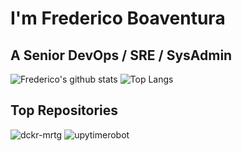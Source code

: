 # I'm Frederico Boaventura
## A Senior DevOps / SRE / SysAdmin

<!--
**fboaventura/fboaventura** is a ✨ _special_ ✨ repository because its `README.md` (this file) appears on your GitHub profile.

Here are some ideas to get you started:

- 🔭 I’m currently working on ...
- 🌱 I’m currently learning ...
- 👯 I’m looking to collaborate on ...
- 🤔 I’m looking for help with ...
- 💬 Ask me about ...
- 📫 How to reach me: ...
- 😄 Pronouns: ...
- ⚡ Fun fact: ...
-->

![Frederico's github stats](https://github-readme-stats.vercel.app/api?username=fboaventura&show_icons=true&theme=dark)
![Top Langs](https://github-readme-stats.vercel.app/api/top-langs/?username=fboaventura&layout=compact&theme=dark)

## Top Repositories

![dckr-mrtg](https://github-readme-stats.vercel.app/api/pin?username=fboaventura&repo=dckr-mrtg&show_icons=true&theme=dark)
![upytimerobot](https://github-readme-stats.vercel.app/api/pin?username=fboaventura&repo=upytimerobot&show_icons=true&theme=dark)
